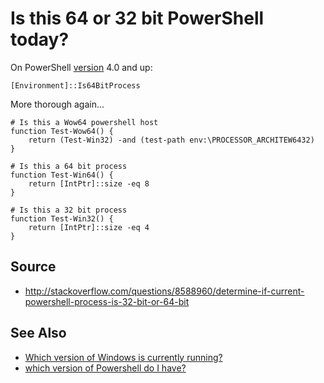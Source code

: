 # Is this 64 or 32 bit PowerShell today?


On PowerShell [version](version.md) 4.0 and up:

    [Environment]::Is64BitProcess


More thorough again...

    # Is this a Wow64 powershell host
    function Test-Wow64() {
        return (Test-Win32) -and (test-path env:\PROCESSOR_ARCHITEW6432)
    }

    # Is this a 64 bit process
    function Test-Win64() {
        return [IntPtr]::size -eq 8
    }

    # Is this a 32 bit process
    function Test-Win32() {
        return [IntPtr]::size -eq 4
    }

## Source

 * http://stackoverflow.com/questions/8588960/determine-if-current-powershell-process-is-32-bit-or-64-bit
 
## See Also

 * [Which version of Windows is currently running?](../windows/which_version.md)
 * [which version of Powershell do I have?](version.md)